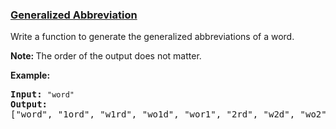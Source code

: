 ### [Generalized Abbreviation](https://leetcode.com/problems/generalized-abbreviation)

<p>Write a function to generate the generalized abbreviations of a word.&nbsp;</p>

<p><strong>Note:&nbsp;</strong>The order of the output does not matter.</p>

<p><b>Example:</b></p>

<pre>
<strong>Input:</strong> <code>&quot;word&quot;</code>
<strong>Output:</strong>
[&quot;word&quot;, &quot;1ord&quot;, &quot;w1rd&quot;, &quot;wo1d&quot;, &quot;wor1&quot;, &quot;2rd&quot;, &quot;w2d&quot;, &quot;wo2&quot;, &quot;1o1d&quot;, &quot;1or1&quot;, &quot;w1r1&quot;, &quot;1o2&quot;, &quot;2r1&quot;, &quot;3d&quot;, &quot;w3&quot;, &quot;4&quot;]
</pre>

<p>&nbsp;</p>
